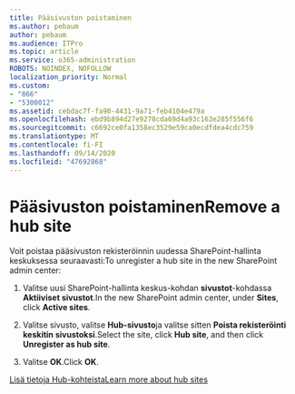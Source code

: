 ```yaml
---
title: Pääsivuston poistaminen
ms.author: pebaum
author: pebaum
ms.audience: ITPro
ms.topic: article
ms.service: o365-administration
ROBOTS: NOINDEX, NOFOLLOW
localization_priority: Normal
ms.custom:
- "866"
- "5300012"
ms.assetid: cebdac7f-fa90-4431-9a71-feb4104e479a
ms.openlocfilehash: ebd9b894d27e9278cda69d4a93c163e285f556f6
ms.sourcegitcommit: c6692ce0fa1358ec3529e59ca0ecdfdea4cdc759
ms.translationtype: MT
ms.contentlocale: fi-FI
ms.lasthandoff: 09/14/2020
ms.locfileid: "47692868"
---
```

# <a name="remove-a-hub-site"></a><span data-ttu-id="25a13-102">Pääsivuston poistaminen</span><span class="sxs-lookup"><span data-stu-id="25a13-102">Remove a hub site</span></span>

<span data-ttu-id="25a13-103">Voit poistaa pääsivuston rekisteröinnin uudessa SharePoint-hallinta keskuksessa seuraavasti:</span><span class="sxs-lookup"><span data-stu-id="25a13-103">To unregister a hub site in the new SharePoint admin center:</span></span>
  
1. <span data-ttu-id="25a13-104">Valitse uusi SharePoint-hallinta keskus-kohdan **sivustot**-kohdassa **Aktiiviset sivustot**.</span><span class="sxs-lookup"><span data-stu-id="25a13-104">In the new SharePoint admin center, under **Sites**, click **Active sites**.</span></span>

2. <span data-ttu-id="25a13-105">Valitse sivusto, valitse **Hub-sivusto**ja valitse sitten **Poista rekisteröinti keskitin sivustoksi**.</span><span class="sxs-lookup"><span data-stu-id="25a13-105">Select the site, click **Hub site**, and then click **Unregister as hub site**.</span></span>

3. <span data-ttu-id="25a13-106">Valitse **OK**.</span><span class="sxs-lookup"><span data-stu-id="25a13-106">Click **OK**.</span></span>

[<span data-ttu-id="25a13-107">Lisä tietoja Hub-kohteista</span><span class="sxs-lookup"><span data-stu-id="25a13-107">Learn more about hub sites</span></span>](https://support.office.com/article/what-is-a-sharepoint-hub-site-fe26ae84-14b7-45b6-a6d1-948b3966427f)
  